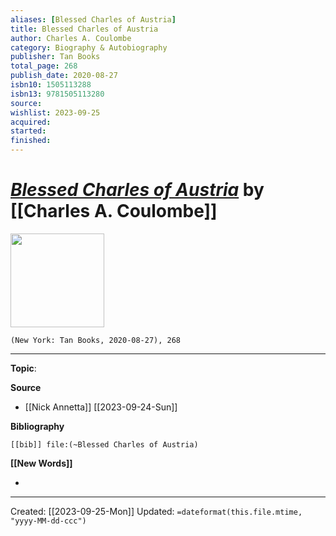 ```yaml
---
aliases: [Blessed Charles of Austria]
title: Blessed Charles of Austria
author: Charles A. Coulombe
category: Biography & Autobiography
publisher: Tan Books
total_page: 268
publish_date: 2020-08-27
isbn10: 1505113288
isbn13: 9781505113280
source: 
wishlist: 2023-09-25
acquired: 
started: 
finished: 
---
```

# *[Blessed Charles of Austria]()* by [[Charles A. Coulombe]]

<img src="http://books.google.com/books/content?id=BM-LzQEACAAJ&printsec=frontcover&img=1&zoom=1&source=gbs_api" width=150>

`(New York: Tan Books, 2020-08-27), 268`



--- 
**Topic**: 

**Source**
- [[Nick Annetta]] [[2023-09-24-Sun]]

**Bibliography**

```query
[[bib]] file:(~Blessed Charles of Austria)
```
 

**[[New Words]]**

- 

---
Created: [[2023-09-25-Mon]]
Updated: `=dateformat(this.file.mtime, "yyyy-MM-dd-ccc")`